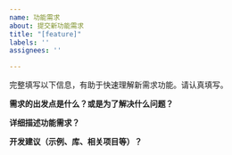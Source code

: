 ```yaml
---
name: 功能需求
about: 提交新功能需求
title: "[feature]"
labels: ''
assignees: ''

---
```


完整填写以下信息，有助于快速理解新需求功能。请认真填写。

**需求的出发点是什么？或是为了解决什么问题？**

**详细描述功能需求？**

**开发建议（示例、库、相关项目等）？**
